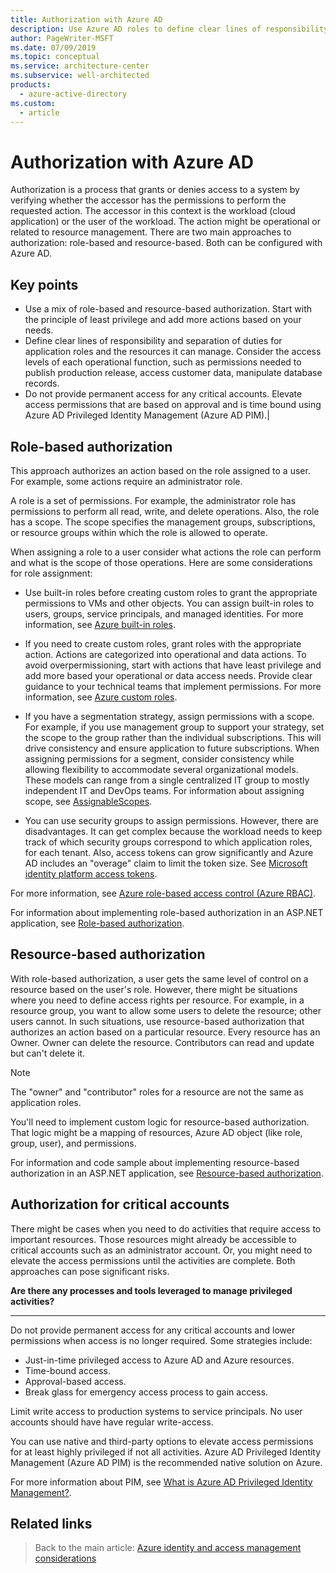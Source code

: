 ```yaml
---
title: Authorization with Azure AD
description: Use Azure AD roles to define clear lines of responsibility, access, and separation of duties.
author: PageWriter-MSFT
ms.date: 07/09/2019
ms.topic: conceptual
ms.service: architecture-center
ms.subservice: well-architected
products:
  - azure-active-directory
ms.custom:
  - article
---
```


# Authorization with Azure AD 

Authorization is a process that grants or denies access to a system by verifying whether the accessor has the permissions to perform the requested action. The accessor in this context is the workload (cloud application) or the user of the workload. The action might be operational or related to resource management. There are two main approaches to authorization: role-based and resource-based. Both can be configured with Azure AD. 


## Key points

- Use a mix of role-based and resource-based authorization. Start with the principle of least privilege and add more actions based on your needs.
- Define clear lines of responsibility and separation of duties for application roles and the resources it can manage. Consider the access levels of each operational function, such as permissions needed to publish production release, access customer data, manipulate database records.
- Do not provide permanent access for any critical accounts. Elevate access permissions that are based on approval and is time bound using Azure AD Privileged Identity Management (Azure AD PIM).|

## Role-based authorization

This approach authorizes an action based on the role assigned to a user. For example, some actions require an administrator role. 

A role is a set of permissions. For example, the administrator role has permissions to perform all read, write, and delete operations. Also, the role has a scope. The scope specifies the management groups, subscriptions, or resource groups within which the role is allowed to operate.

When assigning a role to a user consider what actions the role can perform and what is the scope of those operations. Here are some considerations for role assignment:

- Use built-in roles before creating custom roles to grant the appropriate permissions to VMs and other objects. You can assign built-in roles to users, groups, service principals, and managed identities. For more information, see [Azure built-in roles](/azure/role-based-access-control/built-in-roles).

- If you need to create custom roles, grant roles with the appropriate action. Actions are categorized into operational and data actions. To avoid overpermissioning, start with actions that have least privilege and add more based your operational or data access needs. Provide clear guidance to your technical teams that implement permissions. For more information, see [Azure custom roles](/azure/role-based-access-control/custom-roles).

- If you have a segmentation strategy, assign permissions with a scope. For example, if you use management group to support your strategy, set the scope to the group rather than the individual subscriptions. This will drive consistency and ensure application to future subscriptions. When assigning permissions for a segment, consider consistency while allowing flexibility to accommodate several organizational models. These models can range from a single centralized IT group to mostly independent IT and DevOps teams. For information about assigning scope, see [AssignableScopes](/azure/role-based-access-control/role-definitions#assignablescopes).

- You can use security groups to assign permissions. However, there are disadvantages. It can get complex because the workload needs to keep track of which security groups correspond to which application roles, for each tenant. Also, access tokens can grow significantly and Azure AD includes an "overage" claim to limit the token size. See [Microsoft identity platform access tokens](/azure/active-directory/develop/access-tokens). 

For more information, see [Azure role-based access control (Azure RBAC)](/azure/role-based-access-control/overview). 
  
For information about implementing role-based authorization in an ASP.NET application, see [Role-based authorization](../../multitenant-identity/authorize.md#role-based-authorization).  

## Resource-based authorization

With role-based authorization, a user gets the same level of control on a resource based on the user's role. However, there might be situations where you need to define access rights per resource. For example, in a resource group, you want to allow some users to delete the resource; other users cannot. In such situations, use resource-based authorization that authorizes an action based on a particular resource. Every resource has an Owner. Owner can delete the resource. Contributors can read and update but can't delete it.

> [!NOTE]
> The "owner" and "contributor" roles for a resource are not the same as application roles.

You'll need to implement custom logic for resource-based authorization. That logic might be a mapping of resources, Azure AD object (like role, group, user), and permissions.

For information and code sample about implementing resource-based authorization in an ASP.NET application, see [Resource-based authorization](../../multitenant-identity/authorize.md#resource-based-authorization).

## Authorization for critical accounts

There might be cases when you need to do activities that require access to important resources. Those resources might already be accessible to critical accounts such as an administrator account. Or, you might need to elevate the access permissions until the activities are complete. Both approaches can pose significant risks. 

**Are there any processes and tools leveraged to manage privileged activities?**
***

Do not provide permanent access for any critical accounts and lower permissions when access is no longer required. Some strategies include: 

- Just-in-time privileged access to Azure AD and Azure resources.
- Time-bound access.
- Approval-based access.
- Break glass for emergency access process to gain access.  

Limit write access to production systems to service principals. No user accounts should have have regular write-access.

You can use native and third-party options to elevate access permissions for at least highly privileged if not all activities. Azure AD Privileged Identity Management (Azure AD PIM) is the recommended native solution on Azure.

For more information about PIM, see [What is Azure AD Privileged Identity Management?](/azure/active-directory/privileged-identity-management/pim-configure).


## Related links

> Back to the main article: [Azure identity and access management considerations](design-identity.md)
